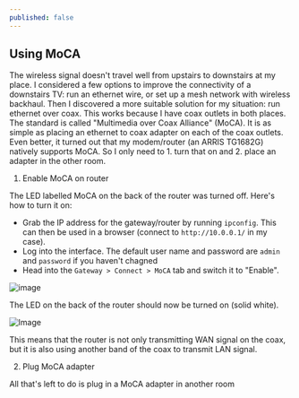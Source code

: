 ```yaml
---
published: false
---
```

## Using MoCA

The wireless signal doesn't travel well from upstairs to downstairs at my place. I considered a few options to improve the connectivity of a downstairs TV: run an ethernet wire, or set up a mesh network with wireless backhaul. Then I discovered a more suitable solution for my situation: run ethernet over coax. This works because I have coax outlets in both places.
The standard is called "Multimedia over Coax Alliance" (MoCA). It is as simple as placing an ethernet to coax adapter on each of the coax outlets.
Even better, it turned out that my modem/router (an ARRIS TG1682G) natively supports MoCA. So I only need to 1. turn that on and 2. place an adapter in the other room.

1. Enable MoCA on router

The LED labelled MoCA on the back of the router was turned off. Here's how to turn it on:
- Grab the IP address for the gateway/router by running `ipconfig`. This can then be used in a browser (connect to `http://10.0.0.1/` in my case).
- Log into the interface. The default user name and password are `admin` and `password` if you haven't chagned 
- Head into the `Gateway > Connect > MoCA` tab and switch it to "Enable".

![image](https://github.com/jcouv/jcouv.github.io/assets/12466233/dc8d4227-e58b-4766-b88f-35eb2394f174)

The LED on the back of the router should now be turned on (solid white). 

![Image](https://github.com/jcouv/jcouv.github.io/assets/12466233/ee4645f6-2ad9-4be8-924a-129d371817c2)



This means that the router is not only transmitting WAN signal on the coax, but it is also using another band of the coax to transmit LAN signal.

2. Plug MoCA adapter

All that's left to do is plug in a MoCA adapter in another room
